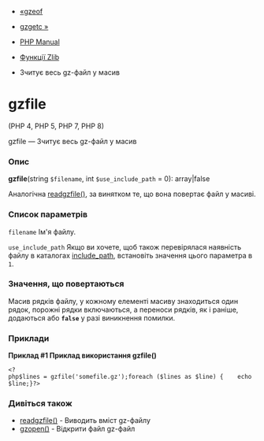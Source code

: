 - [«gzeof](function.gzeof.md)
- [gzgetc »](function.gzgetc.md)

- [PHP Manual](index.md)
- [Функції Zlib](ref.zlib.md)
- Зчитує весь gz-файл у масив

# gzfile

(PHP 4, PHP 5, PHP 7, PHP 8)

gzfile — Зчитує весь gz-файл у масив

### Опис

**gzfile**(string `$filename`, int `$use_include_path` = 0):
array\|false

Аналогічна [readgzfile()](function.readgzfile.md), за винятком
те, що вона повертає файл у масиві.

### Список параметрів

`filename`
Ім'я файлу.

`use_include_path`
Якщо ви хочете, щоб також перевірялася наявність файлу в каталогах
[include_path](ini.core.md#ini.include-path), встановіть значення
цього параметра в `1`.

### Значення, що повертаються

Масив рядків файлу, у кожному елементі масиву знаходиться один рядок,
порожні рядки включаються, а переноси рядків, як і раніше, додаються або
**`false`** у разі виникнення помилки.

### Приклади

**Приклад #1 Приклад використання **gzfile()****

` <?php$lines = gzfile('somefile.gz');foreach ($lines as $line) {    echo $line;}?> `

### Дивіться також

- [readgzfile()](function.readgzfile.md) - Виводить вміст
gz-файлу
- [gzopen()](function.gzopen.md) - Відкрити файл gz-файл

